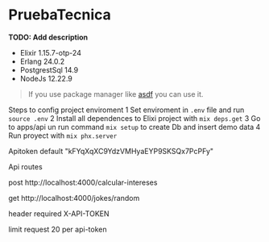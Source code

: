 # PruebaTecnica

**TODO: Add description**
- Elixir 1.15.7-otp-24
- Erlang 24.0.2
- PostgrestSql 14.9
- NodeJs 12.22.9

> If you use package manager like [asdf](https://asdf-vm.com/) you can use it.

Steps to config project enviroment
    1 Set enviroment in `.env` file and run `source .env`
    2 Install all dependences to Elixi project with `mix deps.get`
    3 Go to apps/api un run command `mix setup` to create Db and insert demo data
    4 Run proyect with `mix phx.server`


Apitoken default  "kFYqXqXC9YdzVMHyaEYP9SKSQx7PcPFy"

Api routes 

post http://localhost:4000/calcular-intereses

get http://localhost:4000/jokes/random


header required  X-API-TOKEN

limit request 20 per api-token
